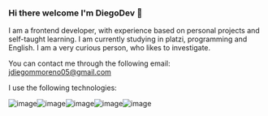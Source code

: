 ### Hi there welcome  I'm DiegoDev 👋
I am a frontend developer, with experience based on personal projects and self-taught learning. I am currently studying in platzi, programming and English.
I am a very curious person, who likes to investigate.

You can contact me through the following email: jdiegommoreno05@gmail.com

I use the following technologies:



![image](https://user-images.githubusercontent.com/105946956/182460664-ddb3433e-e087-40eb-bb4e-15329b052012.png)![image](https://user-images.githubusercontent.com/105946956/182460929-8f176a0a-8b3f-4260-a858-c036ff4714a9.png)![image](https://user-images.githubusercontent.com/105946956/182460960-96a9cc83-c469-4a69-be81-9a7458c3f2a5.png)![image](https://user-images.githubusercontent.com/105946956/182460968-f3d68fb9-279d-4b41-867c-83f87bbbc68e.png)![image](https://user-images.githubusercontent.com/105946956/182460980-f7def3fc-567e-415a-a1a5-aaff1ad78532.png)



